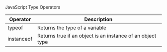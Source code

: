 JavaScript Type Operators

| Operator |	Description |
|----------|--------------|
| typeof | Returns the type of a variable |
| instanceof | Returns true if an object is an instance of an object type |
